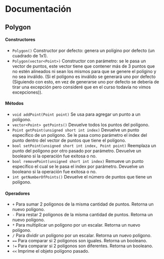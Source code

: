 # Documentación

## Polygon
#### Constructores
 - `Polygon()` Constructor por defecto: genera un polígino por defecto (un cuadrado de 1x1).
 - `Polygon(vector<Point>)` Constructor con parámetro: se le pasa un vector de puntos, este vector tiene que contener más de 3 puntos que no estén alineados ni sean los mismos para que se genere el polígino y no sea inválido. (Si el polígono es inválido se generará uno por defecto (Siguiendo con esto, en vez de generarse uno por defecto se debería de tirar una excepción pero consideré que en el curso todavía no vimos excepciones)).

#### Métodos
 - `void addPoint(Point point)` Se usa para agregar un punto a un polígono.
 - `vector<Point> getPoints()` Devuelve todos los puntos del polígono.
 - `Point getPoint(unsigned short int index)` Devuelve un punto específico de un polígono. Se le pasa como parámetro el index del punto dentro del vector de puntos que tiene el polígono.
 - `bool setPoint(unsigned short int index, Point point)` Reemplaza un punto del polígono por otro pasado por parámetro. Devuelve un booleano si la operación fue exitosa o no.
 - `bool removePoint(unsigned short int index)` Remueve un punto específico el cual se le pasa el index por parámetro. Devuelve un booleano si la operación fue exitosa o no.
 - `int getNumberOfPoints()` Devuelve el número de puntos que tiene un polígono.

#### Operadores
 - ` + ` Para sumar 2 polígonos de la misma cantidad de puntos. Retorna un nuevo polígono.
 - ` - ` Para restar 2 polígonos de la misma cantidad de puntos. Retorna un nuevo polígono.
 - ` * ` Para multiplicar un polígono por un escalar. Retorna un nuevo polígono.
 - ` / ` Para dividir un polígono por un escalar. Retorna un nuevo polígono.
 - ` == ` Para comparar si 2 polígonos son iguales. Retorna un booleano.
 - ` != ` Para comparar si 2 polígonos son diferentes. Retorna un booleano.
 - ` << ` Imprime el objeto polígono pasado.